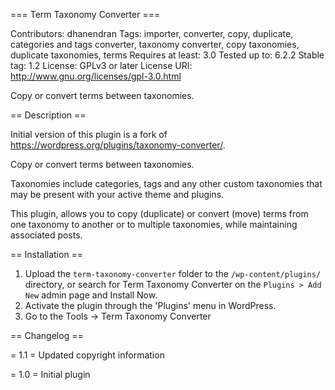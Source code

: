 === Term Taxonomy Converter ===

Contributors: dhanendran
Tags: importer, converter, copy, duplicate, categories and tags converter, taxonomy converter, copy taxonomies, duplicate taxonomies, terms
Requires at least: 3.0
Tested up to: 6.2.2
Stable tag: 1.2
License: GPLv3 or later
License URI: <a href="http://www.gnu.org/licenses/gpl-3.0.html">http://www.gnu.org/licenses/gpl-3.0.html</a>


Copy or convert terms between taxonomies.

== Description ==

Initial version of this plugin is a fork of https://wordpress.org/plugins/taxonomy-converter/.

Copy or convert terms between taxonomies.

Taxonomies include categories, tags and any other custom taxonomies that may be present with your active theme and plugins.

This plugin, allows you to copy (duplicate) or convert (move) terms from one taxonomy to another or to multiple taxonomies, while maintaining associated posts.

== Installation ==

1. Upload the `term-taxonomy-converter` folder to the `/wp-content/plugins/` directory, or search for Term Taxonomy Converter on the `Plugins > Add New` admin page and Install Now.
2. Activate the plugin through the 'Plugins' menu in WordPress.
3. Go to the Tools -> Term Taxonomy Converter

== Changelog ==

= 1.1 =
Updated copyright information

= 1.0 =
Initial plugin